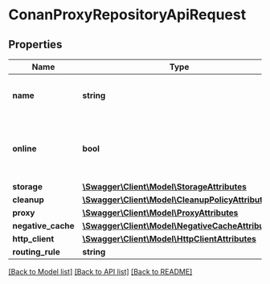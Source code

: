# ConanProxyRepositoryApiRequest

## Properties
Name | Type | Description | Notes
------------ | ------------- | ------------- | -------------
**name** | **string** | A unique identifier for this repository | 
**online** | **bool** | Whether this repository accepts incoming requests | 
**storage** | [**\Swagger\Client\Model\StorageAttributes**](StorageAttributes.md) |  | 
**cleanup** | [**\Swagger\Client\Model\CleanupPolicyAttributes**](CleanupPolicyAttributes.md) |  | [optional] 
**proxy** | [**\Swagger\Client\Model\ProxyAttributes**](ProxyAttributes.md) |  | 
**negative_cache** | [**\Swagger\Client\Model\NegativeCacheAttributes**](NegativeCacheAttributes.md) |  | 
**http_client** | [**\Swagger\Client\Model\HttpClientAttributes**](HttpClientAttributes.md) |  | 
**routing_rule** | **string** |  | [optional] 

[[Back to Model list]](../README.md#documentation-for-models) [[Back to API list]](../README.md#documentation-for-api-endpoints) [[Back to README]](../README.md)



